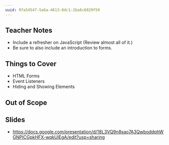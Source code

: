 ```yaml
---
uuid: 9fa54547-5a6a-4613-8dc1-2ba8c6029f59
---
```



## Teacher Notes

- Include a refresher on JavaScript (Review almost all of it.)
- Be sure to also include an introduction to forms.

## Things to Cover

- HTML Forms
- Event Listeners
- Hiding and Showing Elements

## Out of Scope

## Slides

- https://docs.google.com/presentation/d/18L3VQ9n8sao7A3QwboddphWGNPICGpkHFX-wqkUlEgA/edit?usp=sharing

